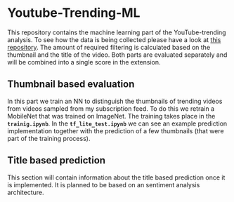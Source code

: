 # Youtube-Trending-ML

This repository contains the machine learning part of the YouTube-trending analysis.
To see how the data is being collected please have a look at [this repository](https://github.com/MartenPrecht/Youtube-Trending-Downloader).
The amount of required filtering is calculated based on the thumbnail and the title of the video.
Both parts are evaluated separately and will be combined into a single score in the extension.

## Thumbnail based evaluation
In this part we train an NN to distinguish the thumbnails of trending videos from videos sampled from my subscription feed.
To do this we retrain a MobileNet that was trained on ImageNet.
The training takes place in the **`trainig.ipynb`**.
In the **`tf_lite_test.ipynb`** we can see an example prediction implementation together with the prediction of a few thumbnails (that were part of the training process).

## Title based prediction
This section will contain information about the title based prediction once it is implemented.
It is planned to be based on an sentiment analysis architecture.
